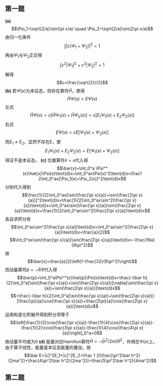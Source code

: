 ## 第一题
**(a)** $$\Psi_1=\sqrt{2/a}\sin(\pi x/a) \quad  \Psi_2=\sqrt{2/a}\sin(2\pi x/a)$$由归一化条件$$\int|c(\Psi_1+\Psi_2)|^2=1$$再由$\Psi_1$与$\Psi_2$正交得$$\int c^2|\Psi_1|^2+c^2|\Psi_2|^2=1$$解得
$$c=\frac{\sqrt{2}}{2}$$
**(b)** 若$\Psi(x)$为本征态，则存在算符$\hat H$，使得$$\hat{H}\Psi(x)=E\Psi(x)$$左式$$\hat{H}\Psi(x)=c[\hat{H}\Psi_1(x)+\hat{H}\Psi_2(x)]=c[E_1\Psi_1(x)+E_2\Psi_2(x)]$$右式$$E\Psi(x)=cE[\Psi_1(x)+\Psi_2(x)]$$而$E_1\neq E_2$，显然不存在$E$，使$$E_1\Psi_1(x)+E_2\Psi_2(x)=E[\Psi_1(x)+\Psi_2(x)]$$得证不是本征态。
**(c)** 位置算符$\hat{x}=x$代入得$$\bar{x}=\int_0^a \Psi^*(x)\hat{x}\Psi(x)\text{d}x=\int_0^ax\Psi(x)^2\text{d}x=\frac1 2\int_0^ax[\Psi_1(x)+\Psi_2(x)]^2\text{d}x$$分别代入得到$$\frac{1}{2}\int_0^ax[\sin(\frac{\pi x}{a})+\sin(\frac{2\pi x}{a})]^2\text{d}x=\frac{1}{2}\int_0^ax\sin^2(\frac{\pi x}{a})\text{d}x+\int_0^ax\sin(\frac{\pi x}{a})\sin(\frac{2\pi x}{a})\text{d}x+\frac{1}{2}\int_0^ax\sin^2(\frac{2\pi x}{a})\text{d}x$$各自求积分有$$\int_0^ax\sin^2(\frac{\pi x}{a})\text{d}x=\int_0^ax\sin^2(\frac{2\pi x}{a})\text{d}x=\frac{a}{2}$$$$\int_0^ax\sin(\frac{\pi x}{a})\sin(\frac{2\pi x}{a})\text{d}x=-\frac{16a}{9\pi^2}$$故$$\bar{x}=\frac{a}{2}\left(1-\frac{32}{9\pi^2}\right)$$
而动量算符$\hat{p}=-i\bar{h}\nabla$代入得$$\bar{p}=\int_0^a\Psi^*(x)\hat{p}\Psi(x)\text{d}x=\frac{-i\bar h}{2}\int_0^a[\sin(\frac{\pi x}{a})+\sin(\frac{2\pi x}{a})]\nabla[\sin(\frac{\pi x}{a})+\sin(\frac{2\pi x}{a})]\text{d}x$$$$=\frac{-i\bar h}{2}\int_0^a[\sin(\frac{\pi x}{a})+\sin(\frac{2\pi x}{a})][\frac{\pi}{a}\cos(\frac{\pi x}{a})+\frac{2\pi}{a}\cos(\frac{2\pi x}{a})]\text{d}x$$运用和差化积展开得到积分项等于$$\left[\frac{1}{2}\cos(\frac{\pi x}{a})-\frac{1}{4}\cos(\frac{2\pi x}{a})-\frac{1}{2}\cos(\frac{3\pi x}{a})-\frac{1}{4}\cos(\frac{4\pi x}{a})\right]_0^a=0$$故动量平均值为0
**(d)** 能量对应Hamilton算符$\hat{H}=-(\bar h^2/2m)\nabla^2$，作用在$\Psi(x)$上，由于算子线性，能量是本征态能量的叠加，故$$\bar E=|c|^2E_1+|c|^2E_2=\frac 1 2(\frac{\pi^2\bar h^2}{2ma^2}+\frac{4\pi^2\bar h^2}{2ma^2})=\frac{5\pi^2\bar h^2}{4ma^2}$$
## 第二题
